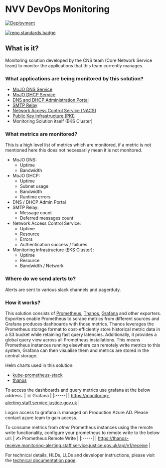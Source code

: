 # NVV DevOps Monitoring

[![Deployment](https://github.com/ministryofjustice/staff-infrastructure-monitoring-cluster/actions/workflows/deployment.yml/badge.svg)](https://github.com/ministryofjustice/staff-infrastructure-monitoring-cluster/actions/workflows/deployment.yml)

[![repo standards badge](https://img.shields.io/badge/dynamic/json?color=blue&style=for-the-badge&logo=github&label=MoJ%20Compliant&query=%24.data%5B%3F%28%40.name%20%3D%3D%20%22template-repository%22%29%5D.status&url=https%3A%2F%2Foperations-engineering-reports.cloud-platform.service.justice.gov.uk%2Fgithub_repositories)](https://operations-engineering-reports.cloud-platform.service.justice.gov.uk/github_repositories#template-repository "Link to report")

## What is it?

Monitoring solution developed by the CNS team (Core Network Service team) to monitor the applications that this team currently manages.

### What applications are being monitored by this solution?

- [MoJO DNS Service](https://github.com/ministryofjustice/staff-device-dns-server)
- [MoJO DHCP Service](https://github.com/ministryofjustice/staff-device-dhcp-server)
- [DNS and DHCP Administration Portal](https://github.com/ministryofjustice/staff-device-dns-dhcp-admin)
- [SMTP Relay](https://github.com/ministryofjustice/staff-infrastructure-smtp-relay-server)
- [Network Access Control Service (NACS)](https://github.com/ministryofjustice/network-access-control-server)
- [Public Key Infrastructure (PKI)](https://github.com/ministryofjustice/staff-infrastructure-certificate-services)
- Monitoring Solution itself (EKS Cluster)

### What metrics are monitored?

This is a high level list of metrics which are monitored, if a metric is not mentioned here this does not necessarily mean it is not monitored.

- MoJO DNS:
  - Uptime
  - Bandwidth
- MoJO DHCP:
  - Uptime
  - Subnet usage
  - Bandwidth
  - Runtime errors
- DNS / DHCP Admin Portal
- SMTP Relay:
  - Message count
  - Deferred messages count
- Network Access Control Service:
  - Uptime
  - Resource
  - Errors
  - Authentication success / failures
- Monitoring infrastructure (EKS Cluster):
  - Uptime
  - Resource
  - Bandwidth / Network

### Where do we send alerts to?
Alerts are sent to various slack channels and pagerduty.

### How it works?
This solution consists of [Prometheus](https://github.com/prometheus/prometheus), [Thanos](https://github.com/thanos-io/thanos), [Grafana](https://github.com/grafana/grafana) and other exporters. Exporters enable Prometheus to scrape metrics from different sources and Grafana produces dashboards with those metrics. Thanos leverages the Prometheus storage format to cost-efficiently store historical metric data in a S3 bucket while retaining fast query latencies. Additionally, it provides a global query view across all Prometheus installations. This means Prometheus instances running elsewhere can remotely write metrics to this system, Grafana can then visualise them and metrics are stored in the central storage.

Helm charts used in this solution:

- [kube-prometheus-stack](https://github.com/prometheus-community/helm-charts/tree/main/charts/kube-prometheus-stack)
- [thanos](https://artifacthub.io/packages/helm/bitnami/thanos)

To access the dashboards and query metrics use grafana at the below address.
| 📊 Grafana |
|:-----|
| https://monitoring-alerting.staff.service.justice.gov.uk |

Logon access to grafana is managed on Production Azure AD. Please contact azure team to gain access.

To consume metrics from _other_ Prometheus instances using the remote write functionality, configure your prometheus to remote write to the below url:
| ✍️ Prometheus Remote Write |
|:-----|
| https://thanos-receive.monitoring-alerting.staff.service.justice.gov.uk/api/v1/receive |

For technical details, HLDs, LLDs and developer instructions, please visit the [technical documentation page](documentation/technical-documentation.md).
